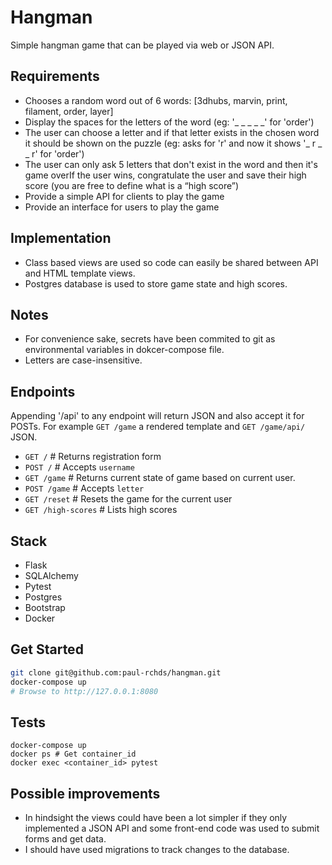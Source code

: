 # Hangman

Simple hangman game that can be played via web or JSON API.


## Requirements

* Chooses a random word out of 6 words: [3dhubs, marvin, print, filament, order, layer]
* Display the spaces for the letters of the word (eg: '_ _ _ _ _' for 'order')
* The user can choose a letter and if that letter exists in the chosen word it should be
shown on the puzzle (eg: asks for 'r' and now it shows '_ r _ _ r' for 'order')
* The user can only ask 5 letters that don't exist in the word and then it's game overIf the
user wins, congratulate the user and save their high score (you are free to define what is
a “high score”)
* Provide a simple API for clients to play the game
* Provide an interface for users to play the game


## Implementation
* Class based views are used so code can easily be shared between API and HTML template views.
* Postgres database is used to store game state and high scores.


## Notes
* For convenience sake, secrets have been commited to git as environmental variables in dokcer-compose file. 
* Letters are case-insensitive.

## Endpoints
Appending '/api' to any endpoint will return JSON and also accept it for POSTs. For example `GET /game` a rendered template and
`GET /game/api/` JSON. 


* `GET /`               # Returns registration form
* `POST /`              # Accepts `username` 
* `GET /game`           # Returns current state of game based on current user.  
* `POST /game`          # Accepts `letter`
* `GET /reset`          # Resets the game for the current user
* `GET /high-scores`    # Lists high scores


## Stack
* Flask
* SQLAlchemy
* Pytest
* Postgres
* Bootstrap
* Docker


## Get Started
```bash
git clone git@github.com:paul-rchds/hangman.git
docker-compose up
# Browse to http://127.0.0.1:8080
```


## Tests
```
docker-compose up
docker ps # Get container_id
docker exec <container_id> pytest
```


## Possible improvements
* In hindsight the views could have been a lot simpler if they only implemented a JSON API and some front-end code 
was used to submit forms and get data.
* I should have used migrations to track changes to the database.